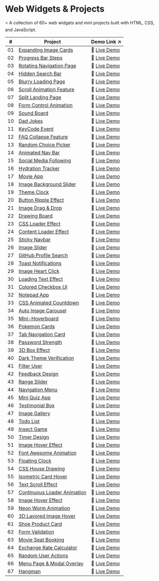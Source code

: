 # Web Widgets & Projects
:star: A collection of 60+ web widgets and mini projects built with HTML, CSS, and JavaScript.

| # | Project | Demo Link :arrow_upper_right: |
|---|---------|-----------|
| 01 | [Expanding Image Cards](01-expanding-image-cards) | :link: [Live Demo](https://codepen.io/sidneyshafer/full/qBwqVWp) |
| 02 | [Progress Bar Steps](02-progress-bar-steps) | :link: [Live Demo](https://codepen.io/sidneyshafer/full/oNOYoNd) |
| 03 | [Rotating Navigation Page](03-rotating-navigation) | :link: [Live Demo](https://codepen.io/sidneyshafer/full/poBNdWR) |
| 04 | [Hidden Search Bar](04-hidden-search-bar) | :link: [Live Demo](https://codepen.io/sidneyshafer/full/GRLNOMb) |
| 05 | [Blurry Loading Page](05-blurry-loading-page) | :link: [Live Demo](https://codepen.io/sidneyshafer/full/ExJNbbE) |
| 06 | [Scroll Animation Feature](06-scroll-animation-feature) | :link: [Live Demo](https://codepen.io/sidneyshafer/full/bGJBYaE) |
| 07 | [Split Landing Page](07-split-landing-page) | :link: [Live Demo](https://codepen.io/sidneyshafer/full/rNbWYpY) |
| 08 | [Form Control Animation](08-form-control-animation) | :link: [Live Demo](https://codepen.io/sidneyshafer/full/vYMyWpM) |
| 09 | [Sound Board](09-sound-board) | :link: [Live Demo](https://codepen.io/sidneyshafer/full/bGJBYLE) |
| 10 | [Dad Jokes](10-dad-jokes) | :link: [Live Demo](https://codepen.io/sidneyshafer/full/NWmbwMr) |
| 11 | [KeyCode Event](11-keycode-event) | :link: [Live Demo](https://codepen.io/sidneyshafer/full/xxeRPJa) |
| 12 | [FAQ Collapse Feature](12-faq-collapse) | :link: [Live Demo](https://codepen.io/sidneyshafer/full/vYMyWzq) |
| 13 | [Random Choice Picker](13-random-choice-picker) | :link: [Live Demo](https://codepen.io/sidneyshafer/full/YzMpEgm) |
| 14 | [Animated Nav Bar](14-animated-nav) | :link: [Live Demo](https://codepen.io/sidneyshafer/full/JjVbZoG) |
| 15 | [Social Media Following](15-social-media-following) | :link: [Live Demo](https://codepen.io/sidneyshafer/full/dyLOjWg) |
| 16 | [Hydration Tracker](16-hydration-tracker) | :link: [Live Demo](https://codepen.io/sidneyshafer/full/JjVbBOZ) |
| 17 | [Movie App](17-movie-app) | :link: [Live Demo](https://codepen.io/sidneyshafer/full/zYXoLjR) |
| 18 | [Image Background Slider](18-image-background-slider) | :link: [Live Demo](https://codepen.io/sidneyshafer/full/rNbWZWq) |
| 19 | [Theme Clock](19-theme-clock) | :link: [Live Demo](https://codepen.io/sidneyshafer/full/qBwqMRz) |
| 20 | [Button Ripple Effect](20-button-ripple-effect) | :link: [Live Demo](https://codepen.io/sidneyshafer/full/oNOYPQb) |
| 21 | [Image Drag & Drop](21-image-drag-and-drop) | :link: [Live Demo](https://codepen.io/sidneyshafer/full/zYXoMEP) |
| 22 | [Drawing Board](22-drawing-board) | :link: [Live Demo](https://codepen.io/sidneyshafer/full/XWQNyvY) |
| 23 | [CSS Loader Effect](23-css-loader-effect) | :link: [Live Demo](https://codepen.io/sidneyshafer/full/RwOoEgr) |
| 24 | [Content Loader Effect](24-content-loader) | :link: [Live Demo](https://codepen.io/sidneyshafer/full/wvZoRZy) |
| 25 | [Sticky Navbar](25-sticky-navbar) | :link: [Live Demo](https://codepen.io/sidneyshafer/full/mdgOvbw) |
| 26 | [Image Slider](26-image-slider) | :link: [Live Demo](https://codepen.io/sidneyshafer/full/dyLOaYO) |
| 27 | [GitHub Profile Search](27-github-profile-search) | :link: [Live Demo](https://codepen.io/sidneyshafer/full/qBwRbOg) |
| 28 | [Toast Notifications](28-toast-notification) | :link: [Live Demo](https://codepen.io/sidneyshafer/full/oNOBxJe) |
| 29 | [Image Heart Click](29-image-heart-click) | :link: [Live Demo](https://codepen.io/sidneyshafer/full/qBwRNZp) |
| 30 | [Loading Text Effect](30-loading-text-effect) | :link: [Live Demo](https://codepen.io/sidneyshafer/full/zYXNBZz) |
| 31 | [Colored Checkbox UI](31-colored-checkboxes) | :link: [Live Demo](https://codepen.io/sidneyshafer/full/LYvxbqL) |
| 32 | [Notepad App](32-notepad-app) | :link: [Live Demo](https://codepen.io/sidneyshafer/full/wvZggVG) |
| 33 | [CSS Animated Countdown](33-css-animated-countdown) | :link: [Live Demo](https://codepen.io/sidneyshafer/full/PogWpPP) |
| 34 | [Auto Image Carousel](34-auto-image-carousel) | :link: [Live Demo](https://codepen.io/sidneyshafer/full/YzMNZVz) |
| 35 | [Mini-Hoverboard](35-mini-hoverboard) | :link: [Live Demo](https://codepen.io/sidneyshafer/full/oNOBZpv) |
| 36 | [Pokemon Cards](36-pokemon-cards) | :link: [Live Demo](https://codepen.io/sidneyshafer/full/vYMgxwX) |
| 37 | [Tab Navigation Card](37-tab-navigation-card) | :link: [Live Demo](https://codepen.io/sidneyshafer/full/bGJgWgK) |
| 38 | [Password Strength](38-password-strength) | :link: [Live Demo](https://codepen.io/sidneyshafer/full/WNWRjKP) |
| 39 | [3D Box Effect](39-3d-box-effect) | :link: [Live Demo](https://codepen.io/sidneyshafer/full/rNbjmox) |
| 40 | [Dark Theme Verification](40-dark-theme-varification) | :link: [Live Demo](https://codepen.io/sidneyshafer/full/xxegjRQ) |
| 41 | [Filter User](41-filter-user) | :link: [Live Demo](https://codepen.io/sidneyshafer/full/YzMNOGm) |
| 42 | [Feedback Design](42-feedback-design) | :link: [Live Demo](https://codepen.io/sidneyshafer/details/qBwRMVw) |
| 43 | [Range Slider](43-range-slider) | :link: [Live Demo](https://codepen.io/sidneyshafer/full/VwNPEwa) |
| 44 | [Navigation Menu](44-navigation-menu) | :link: [Live Demo](https://codepen.io/sidneyshafer/full/bGJgmoj) |
| 45 | [Mini Quiz App](45-mini-quiz-app) | :link: [Live Demo](https://codepen.io/sidneyshafer/full/QWPdZoP) |
| 46 | [Testimonial Box](46-testimonial-box) | :link: [Live Demo](https://codepen.io/sidneyshafer/full/gOygQdJ) |
| 47 | [Image Gallery](47-image-gallery) | :link: [Live Demo](https://codepen.io/sidneyshafer/full/rNbjoOJ) |
| 48 | [Todo List](48-todo-list) | :link: [Live Demo](https://codepen.io/sidneyshafer/full/KKYabMq) |
| 49 | [Insect Game](49-insect-game) | :link: [Live Demo](https://codepen.io/sidneyshafer/full/poBRqap) |
| 50 | [Timer Design](50-timer-design) | :link: [Live Demo](https://codepen.io/sidneyshafer/full/qBwRLYG) |
| 51 | [Image Hover Effect](51-image-hover-effect) | :link: [Live Demo](https://codepen.io/sidneyshafer/full/QWPdYaJ) |
| 52 | [Font Awesome Animation](52-font-awesome-animation) | :link: [Live Demo](https://codepen.io/sidneyshafer/full/yLrgZxd) |
| 53 | [Floating Clock](53-floating-clock) | :link: [Live Demo](https://codepen.io/sidneyshafer/full/eYogxXN) |
| 54 | [CSS House Drawing](54-css-house-drawing) | :link: [Live Demo](https://codepen.io/sidneyshafer/full/XWQpGbK) |
| 55 | [Isometric Card Hover](55-isometric-card-hover) | :link: [Live Demo](https://codepen.io/sidneyshafer/full/abxprQN) |
| 56 | [Text Scroll Effect](56-text-scroll-effect) | :link: [Live Demo](https://codepen.io/sidneyshafer/full/WNWRBPP) |
| 57 | [Continuous Loader Animation](57-continuous-loader) | :link: [Live Demo](https://codepen.io/sidneyshafer/full/QWPdRRP) |
| 58 | [Image Hover Effect](58-image-hover-effect) | :link: [Live Demo](https://codepen.io/sidneyshafer/full/gOygNYj) |
| 59 | [Neon Worm Animation](59-neon-worm-animation) | :link: [Live Demo](https://codepen.io/sidneyshafer/full/wvZgLaN) |
| 60 | [3D Layored Image Hover](60-3d-layored-image-hover) | :link: [Live Demo](https://codepen.io/sidneyshafer/full/mdgRZPj) |
| 61 | [Shoe Product Card](61-shoe-product-card) | :link: [Live Demo](https://codepen.io/sidneyshafer/full/dyLNBOd) |
| 62 | [Form Validation](62-form-validation) | :link: [Live Demo](https://codepen.io/sidneyshafer/full/abxLxPJ) |
| 63 | [Movie Seat Booking](63-movie-seat-booking) | :link: [Live Demo](https://codepen.io/sidneyshafer/full/poBdgPB) |
| 64 | [Exchange Rate Calculator](64-exchange-rate) | :link: [Live Demo](https://codepen.io/sidneyshafer/full/eYoeVmZ) |
| 65 | [Random User Actions](65-random-user-actions) | :link: [Live Demo](https://codepen.io/sidneyshafer/full/YzMYYeN) |
| 66 | [Menu Page & Modal Overlay](66-menu-modal-landing-page) | :link: [Live Demo](https://codepen.io/sidneyshafer/full/zYXpaJw) |
| 67 | [Hangman](67-hangman) | :link: [Live Demo](https://codepen.io/sidneyshafer/full/wvZyErq) |